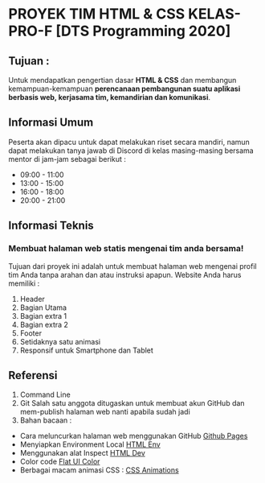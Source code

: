 # PROYEK TIM HTML & CSS KELAS-PRO-F [DTS Programming 2020]

## Tujuan :
Untuk mendapatkan pengertian dasar **HTML & CSS** dan membangun kemampuan-kemampuan **perencanaan pembangunan suatu aplikasi berbasis web, kerjasama tim, kemandirian dan komunikasi**.

## Informasi Umum
Peserta akan dipacu untuk dapat melakukan riset secara mandiri, namun dapat melakukan tanya jawab di Discord di kelas masing-masing bersama mentor di jam-jam sebagai berikut :
- 09:00 - 11:00
- 13:00 - 15:00
- 16:00 - 18:00
- 20:00 - 21:00

## Informasi Teknis
### Membuat halaman web statis mengenai tim anda bersama!
Tujuan dari proyek ini adalah untuk membuat halaman web mengenai profil tim Anda tanpa arahan dan atau instruksi apapun. Website Anda harus memiliki :
1. Header
2. Bagian Utama
3. Bagian extra 1
4. Bagian extra 2
5. Footer
6. Setidaknya satu animasi
7. Responsif untuk Smartphone dan Tablet


## Referensi
1. Command Line
2. Git
Salah satu anggota ditugaskan untuk membuat akun GitHub dan mem-publish halaman web nanti apabila sudah jadi
3. Bahan bacaan :
- Cara meluncurkan halaman web menggunakan GitHub [Github Pages](https://progate.com/docs/github-pages)
- Menyiapkan Environment Local [HTML Env](https://progate.com/docs/html-env)
- Menggunakan alat Inspect [HTML Dev](https://progate.com/docs/html-dev)
- Color code [Flat UI Color](https://flatuicolors.com)
- Berbagai macam animasi CSS : [CSS Animations](https://www.w3schools.com/css/css3_animations.asp)